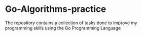 # Go-Algorithms-practice
The repository contains a collection of tasks done to improve my programming skills using the Go Programming Language
